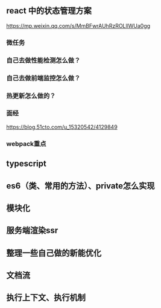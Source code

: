 ## react 中的状态管理方案

https://mp.weixin.qq.com/s/MmBFwrAUhRzROLllWUa0gg

### 微任务

### 自己去做性能检测怎么做？

### 自己去做前端监控怎么做？

### 热更新怎么做的？

### 面经

https://blog.51cto.com/u_15320542/4129849

### webpack重点

## typescript

## es6（类、常用的方法）、private怎么实现

## 模块化

## 服务端渲染ssr

## 整理一些自己做的新能优化

## 文档流

## 执行上下文、执行机制
